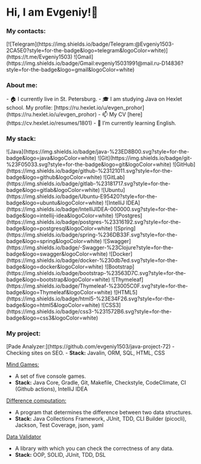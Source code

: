 # Hi, I am Evgeniy!👋

<h3>My contacts:</h3>
[![Telegram](https://img.shields.io/badge/Telegram:@Evgeniy1503-2CA5E0?style=for-the-badge&logo=telegram&logoColor=white)](https://t.me/Evgeniy1503)
![Gmail](https://img.shields.io/badge/Gmail:evgeniy15031991@mail.ru-D14836?style=for-the-badge&logo=gmail&logoColor=white)

<h3>About me:</h3>
- 🏠 I currently live in St. Petersburg.
- 🎓 I am studying Java on Hexlet school. My profile: [https://ru.hexlet.io/u/evgen_prohor](https://ru.hexlet.io/u/evgen_prohor)
- 📫 My CV [here](https://cv.hexlet.io/resumes/1801)
- 🌱 I’m currently learning English.


<h3>My stack:</h3>
![Java](https://img.shields.io/badge/java-%23ED8B00.svg?style=for-the-badge&logo=java&logoColor=white)
![Git](https://img.shields.io/badge/git-%23F05033.svg?style=for-the-badge&logo=git&logoColor=white)
![GitHub](https://img.shields.io/badge/github-%23121011.svg?style=for-the-badge&logo=github&logoColor=white)
![GitLab](https://img.shields.io/badge/gitlab-%23181717.svg?style=for-the-badge&logo=gitlab&logoColor=white)
![Ubuntu](https://img.shields.io/badge/Ubuntu-E95420?style=for-the-badge&logo=ubuntu&logoColor=white)
![IntelliJ IDEA](https://img.shields.io/badge/IntelliJIDEA-000000.svg?style=for-the-badge&logo=intellij-idea&logoColor=white)
![Postgres](https://img.shields.io/badge/postgres-%23316192.svg?style=for-the-badge&logo=postgresql&logoColor=white)
![Spring](https://img.shields.io/badge/spring-%236DB33F.svg?style=for-the-badge&logo=spring&logoColor=white)
![Swagger](https://img.shields.io/badge/-Swagger-%23Clojure?style=for-the-badge&logo=swagger&logoColor=white)
![Docker](https://img.shields.io/badge/docker-%230db7ed.svg?style=for-the-badge&logo=docker&logoColor=white)
![Bootstrap](https://img.shields.io/badge/bootstrap-%23563D7C.svg?style=for-the-badge&logo=bootstrap&logoColor=white)
![Thymeleaf](https://img.shields.io/badge/Thymeleaf-%23005C0F.svg?style=for-the-badge&logo=Thymeleaf&logoColor=white)
![HTML5](https://img.shields.io/badge/html5-%23E34F26.svg?style=for-the-badge&logo=html5&logoColor=white)
![CSS3](https://img.shields.io/badge/css3-%231572B6.svg?style=for-the-badge&logo=css3&logoColor=white)

<h3>My project:</h3>
[Pade Analyzer:](https://github.com/evgeniy1503/java-project-72)
- Checking sites on SEO. 
- <b>Stack:</b> Javalin, ORM, SQL, HTML, CSS

[Mind Games:](https://github.com/evgeniy1503/java-project-lvl1)
- A set of five console games. 
- <b>Stack:</b> Java Core, Gradle, Git, Makefile, Checkstyle, CodeClimate, CI (Github actions), IntelliJ IDEA

[Difference computation:](https://github.com/evgeniy1503/java-project-2)
- A program that determines the difference between two data structures. 
- <b>Stack:</b> Java Collections Framework, JUnit, TDD, CLI Builder (picocli), Jackson, Test Coverage, json, yaml

[Data Validator](https://github.com/evgeniy1503/java-project-78)
- A library with which you can check the correctness of any data. 
- <b>Stack:</b> OOP, SOLID, JUnit, TDD, DSL


